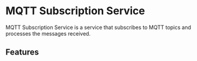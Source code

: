 # MQTT Subscription Service

MQTT Subscription Service is a service that subscribes to MQTT topics and processes the messages received.

## Features
